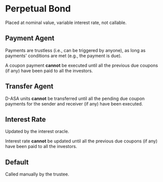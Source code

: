 # Perpetual Bond

Placed at nominal value, variable interest rate, not callable.

## Payment Agent

Payments are trustless (i.e., can be triggered by anyone), as long as payments'
conditions are met (e.g., the payment is due).

A coupon payment **cannot** be executed until all the previous due coupons (if
any) have been paid to all the investors.

## Transfer Agent

D-ASA units **cannot** be transferred until all the pending due coupon payments
for the sender and receiver (if any) have been executed.

## Interest Rate

Updated by the interest oracle.

Interest rate **cannot** be updated until all the previous due coupons (if any)
have been paid to all the investors.

## Default

Called manually by the trustee.
